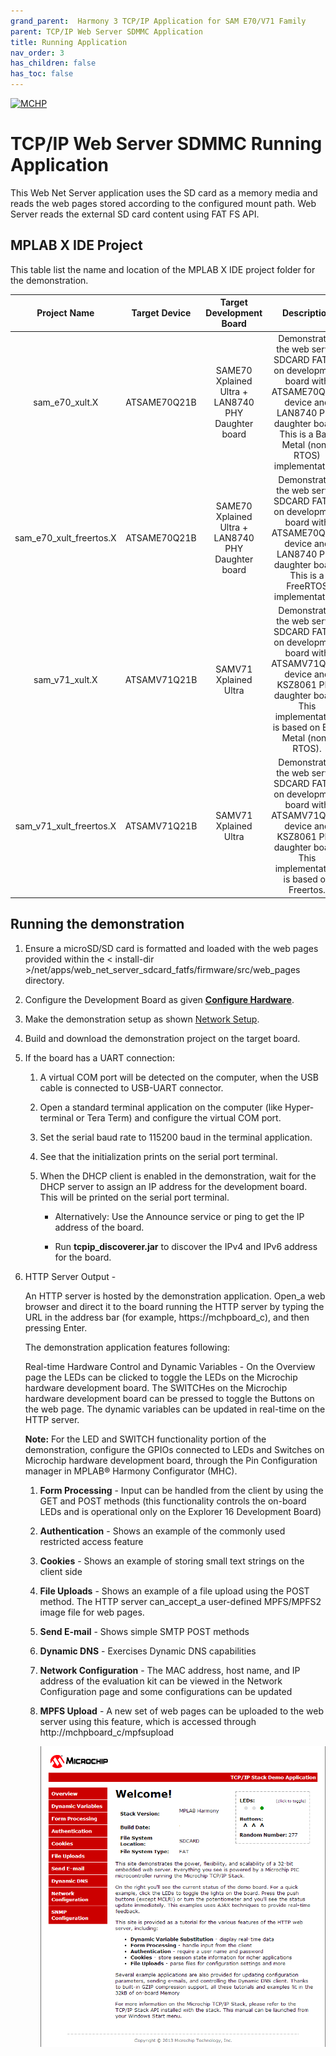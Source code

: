```yaml
---
grand_parent:  Harmony 3 TCP/IP Application for SAM E70/V71 Family
parent: TCP/IP Web Server SDMMC Application
title: Running Application
nav_order: 3
has_children: false
has_toc: false
---
```

[![MCHP](https://www.microchip.com/ResourcePackages/Microchip/assets/dist/images/logo.png)](https://www.microchip.com)

# TCP/IP Web Server SDMMC Running Application
This Web Net Server application uses the SD card as a memory media and reads the web pages stored according to the configured mount path. Web Server reads the external SD card content using FAT FS API.

## MPLAB X IDE Project
This table list the name and location of the MPLAB X IDE project folder for the demonstration.

|Project Name|  Target Device|  Target Development Board | Description  |
|:-------------:|:---------:|:---------:|:---------:|
|sam_e70_xult.X | ATSAME70Q21B | SAME70 Xplained Ultra + LAN8740 PHY Daughter board  |Demonstrates the web server SDCARD FAT FS on development board with ATSAME70Q21B device and LAN8740 PHY daughter board. This is a Bare Metal (non-RTOS) implementation.   |
|sam_e70_xult_freertos.X | ATSAME70Q21B | SAME70 Xplained Ultra + LAN8740 PHY Daughter board  |Demonstrates the web server SDCARD FAT FS on development board with ATSAME70Q21B device and LAN8740 PHY daughter board. This is a FreeRTOS implementation.   |
|sam_v71_xult.X | ATSAMV71Q21B | SAMV71 Xplained Ultra | Demonstrates the web server SDCARD FAT FS on development board with ATSAMV71Q21B device and KSZ8061 PHY daughter board. This implementation is based on Bare Metal (non-RTOS).  |
|sam_v71_xult_freertos.X | ATSAMV71Q21B | SAMV71 Xplained Ultra | Demonstrates the web server SDCARD FAT FS on development board with ATSAMV71Q21B device and KSZ8061 PHY daughter board. This implementation is based on Freertos.  |


## Running the demonstration

1. Ensure a microSD/SD card is formatted and loaded with the web pages provided within the < install-dir >/net/apps/web_net_server_sdcard_fatfs/firmware/src/web_pages directory.

2. Configure the Development Board as given  **[Configure Hardware](readme_hardware_configuration.md)**.

2. Make the demonstration setup as shown [Network Setup](../../readme.md).

3. Build and download the demonstration project on the target board.

4. If the board has a UART connection:

    1. A virtual COM port will be detected on the computer, when the USB cable is connected to USB-UART connector.

    2. Open a standard terminal application on the computer (like Hyper-terminal or Tera Term) and configure the virtual COM port.

    3. Set the serial baud rate to 115200 baud in the terminal application.

    4. See that the initialization prints on the serial port terminal.

    5. When the DHCP client is enabled in the demonstration, wait for the DHCP server to assign an IP address for the development board. This will be printed on the serial port terminal.

		* Alternatively: Use the Announce service or ping to get the IP address of the board.

        * Run **tcpip_discoverer.jar** to discover the IPv4 and IPv6 address for the board.

6. HTTP Server Output -

    An HTTP server is hosted by the demonstration application. Open_a web browser and direct it to the board running the HTTP server by typing the URL in the address bar (for example, https://mchpboard_c), and then pressing Enter. 

    The demonstration application features following: 

    Real-time Hardware Control and Dynamic Variables - On the Overview page the LEDs can be clicked to toggle the LEDs on the Microchip hardware development board. The SWITCHes on the Microchip hardware development board can be pressed to toggle the Buttons on the web page. The dynamic variables can be updated in real-time on the HTTP server. 

    **Note:**  For the LED and SWITCH functionality portion of the demonstration, configure the GPIOs connected to LEDs and Switches on Microchip hardware development board, through the Pin Configuration manager in MPLAB® Harmony Configurator (MHC).  

    1. **Form Processing** - Input can be handled from the client by using the GET and POST methods (this functionality controls the on-board LEDs and is operational only on the Explorer 16 Development Board)

    2. **Authentication** - Shows an example of the commonly used restricted access feature 
    
    3. **Cookies** - Shows an example of storing small text strings on the client side 

    4. **File Uploads** - Shows an example of a file upload using the POST method. The HTTP server can_accept_a user-defined MPFS/MPFS2 image file for web pages. 
    
    5. **Send E-mail** - Shows simple SMTP POST methods 

    6. **Dynamic DNS** - Exercises Dynamic DNS capabilities 
    
    7. **Network Configuration** - The MAC address, host name, and IP address of the evaluation kit can be viewed in the Network Configuration page and some configurations can be updated 
    
    8. **MPFS Upload** - A new set of web pages can be uploaded to the web server using this feature, which is accessed through http://mchpboard_c/mpfsupload 

        ![tcpip_web_sdcard_server_project](images/sdcard_fs_run_welcome_screen.png)
